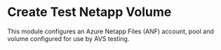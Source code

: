 # Create Test Netapp Volume

This module configures an Azure Netapp Files (ANF) account, pool and volume configured for use by AVS testing.
